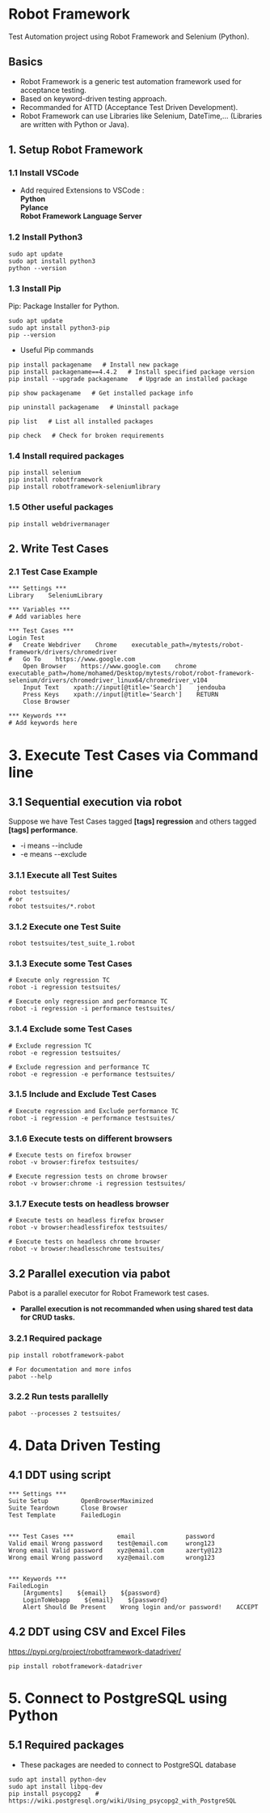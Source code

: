 # Robot Framework

Test Automation project using Robot Framework and Selenium (Python).


## Basics

- Robot Framework is a generic test automation framework used for acceptance testing.
- Based on keyword-driven testing approach.
- Recommanded for ATTD (Acceptance Test Driven Development).
- Robot Framework can use Libraries like Selenium, DateTime,... (Libraries are written with Python or Java).

## 1. Setup Robot Framework

### 1.1 Install VSCode
- Add required Extensions to VSCode :  
**Python**  
**Pylance**  
**Robot Framework Language Server**


### 1.2 Install Python3
```
sudo apt update
sudo apt install python3
python --version
```
### 1.3 Install Pip
Pip: Package Installer for Python.
```
sudo apt update
sudo apt install python3-pip
pip --version
```
- Useful Pip commands
```
pip install packagename   # Install new package
pip install packagename==4.4.2   # Install specified package version
pip install --upgrade packagename   # Upgrade an installed package

pip show packagename   # Get installed package info

pip uninstall packagename   # Uninstall package

pip list   # List all installed packages

pip check   # Check for broken requirements
```

### 1.4 Install required packages
```
pip install selenium
pip install robotframework
pip install robotframework-seleniumlibrary
```

### 1.5 Other useful packages
```
pip install webdrivermanager
```


## 2. Write Test Cases

### 2.1 Test Case Example
```
*** Settings ***
Library    SeleniumLibrary

*** Variables ***
# Add variables here

*** Test Cases ***
Login Test
#   Create Webdriver    Chrome    executable_path=/mytests/robot-framework/drivers/chromedriver
#   Go To    https://www.google.com
    Open Browser    https://www.google.com    chrome    executable_path=/home/mohamed/Desktop/mytests/robot/robot-framework-selenium/drivers/chromedriver_linux64/chromedriver_v104
    Input Text    xpath://input[@title='Search']    jendouba
    Press Keys    xpath://input[@title='Search']    RETURN  
    Close Browser

*** Keywords ***
# Add keywords here

```


# 3. Execute Test Cases via Command line

## 3.1 Sequential execution via robot

Suppose we have Test Cases tagged **[tags] regression** and others tagged **[tags] performance**.  
* -i means --include
* -e means --exclude

### 3.1.1 Execute all Test Suites
```
robot testsuites/
# or
robot testsuites/*.robot
```

### 3.1.2 Execute one Test Suite
```
robot testsuites/test_suite_1.robot
```

### 3.1.3 Execute some Test Cases
```
# Execute only regression TC
robot -i regression testsuites/

# Execute only regression and performance TC
robot -i regression -i performance testsuites/
```

### 3.1.4 Exclude some Test Cases
```
# Exclude regression TC
robot -e regression testsuites/

# Exclude regression and performance TC
robot -e regression -e performance testsuites/
```

### 3.1.5 Include and Exclude Test Cases
```
# Execute regression and Exclude performance TC
robot -i regression -e performance testsuites/
```

### 3.1.6 Execute tests on different browsers
```
# Execute tests on firefox browser
robot -v browser:firefox testsuites/

# Execute regression tests on chrome browser
robot -v browser:chrome -i regression testsuites/
```

### 3.1.7 Execute tests on headless browser
```
# Execute tests on headless firefox browser
robot -v browser:headlessfirefox testsuites/

# Execute tests on headless chrome browser
robot -v browser:headlesschrome testsuites/
```

## 3.2 Parallel execution via pabot

Pabot is a parallel executor for Robot Framework test cases.

- **Parallel execution is not recommanded when using shared test data for CRUD tasks.**

### 3.2.1 Required package
```
pip install robotframework-pabot

# For documentation and more infos
pabot --help
```

### 3.2.2 Run tests parallelly
```
pabot --processes 2 testsuites/
```


# 4. Data Driven Testing

## 4.1 DDT using script
```
*** Settings ***
Suite Setup         OpenBrowserMaximized
Suite Teardown      Close Browser
Test Template       FailedLogin


*** Test Cases ***            email              password
Valid email Wrong password    test@email.com     wrong123
Wrong email Valid password    xyz@email.com      azerty@123
Wrong email Wrong password    xyz@email.com      wrong123


*** Keywords ***
FailedLogin
    [Arguments]    ${email}    ${password}
    LoginToWebapp    ${email}    ${password}
    Alert Should Be Present    Wrong login and/or password!    ACCEPT
```

## 4.2 DDT using CSV and Excel Files

https://pypi.org/project/robotframework-datadriver/
```
pip install robotframework-datadriver
```


# 5. Connect to PostgreSQL using Python

## 5.1 Required packages

- These packages are needed to connect to PostgreSQL database
```
sudo apt install python-dev
sudo apt install libpq-dev
pip install psycopg2    # https://wiki.postgresql.org/wiki/Using_psycopg2_with_PostgreSQL
```

